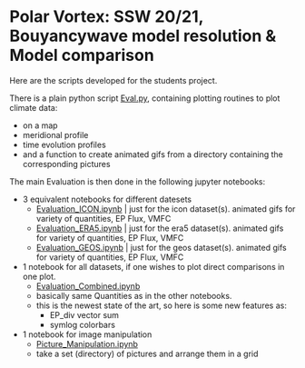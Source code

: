 # Polar Vortex: SSW 20/21, Bouyancywave model resolution & Model comparison

Here are the scripts developed for the students project. 


There is a plain python script [Eval.py](https://github.com/VACILT/PV_characteristics_ICON-NWP/blob/main/student/Michel/Eval.py), containing plotting routines to plot climate data:
- on a map
- meridional profile
- time evolution profiles
- and a function to create animated gifs from a directory containing the corresponding pictures

The main Evaluation is then done in the following jupyter notebooks:
- 3 equivalent notebooks for different datesets
  - [Evaluation_ICON.ipynb](https://github.com/VACILT/PV_characteristics_ICON-NWP/blob/main/student/Michel/Evaluation_ICON.ipynb) | just for the icon dataset(s). animated gifs for variety of quantities, EP Flux, VMFC
  - [Evaluation_ERA5.ipynb](https://github.com/VACILT/PV_characteristics_ICON-NWP/blob/main/student/Michel/Evaluation_ERA5.ipynb) | just for the era5 dataset(s). animated gifs for variety of quantities, EP Flux, VMFC
  - [Evaluation_GEOS.ipynb](https://github.com/VACILT/PV_characteristics_ICON-NWP/blob/main/student/Michel/Evaluation_GEOS.ipynb) | just for the geos dataset(s). animated gifs for variety of quantities, EP Flux, VMFC
- 1 notebook for all datasets, if one wishes to plot direct comparisons in one plot. 
  - [Evaluation_Combined.ipynb](https://github.com/VACILT/PV_characteristics_ICON-NWP/blob/main/student/Michel/Evaluation_Combined.ipynb)
  - basically same Quantities as in the other notebooks. 
  - this is the newest state of the art, so here is some new features as:
    - EP_div vector sum
    - symlog colorbars
- 1 notebook for image manipulation
  - [Picture_Manipulation.ipynb](https://github.com/VACILT/PV_characteristics_ICON-NWP/blob/main/student/Michel/Picture_Manipulation.ipynb)
  - take a set (directory) of pictures and arrange them in a grid
    
